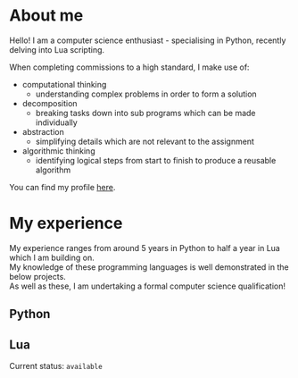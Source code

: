 # About me
Hello! I am a computer science enthusiast - specialising in Python, recently delving into Lua scripting. <br>

When completing commissions to a high standard, I make use of:
- computational thinking
  - understanding complex problems in order to form a solution
- decomposition
  - breaking tasks down into sub programs which can be made individually
- abstraction
  - simplifying details which are not relevant to the assignment
- algorithmic thinking
  - identifying logical steps from start to finish to produce a reusable algorithm

You can find my profile [here](https://www.roblox.com/users/2348124587/profile).

# My experience
My experience ranges from around 5 years in Python to half a year in Lua which I am building on. <br>
My knowledge of these programming languages is well demonstrated in the below projects. <br>
As well as these, I am undertaking a formal computer science qualification! 

<h2>
  Python
</h2>

<h2>
  Lua
</h2>

Current status: `available`
